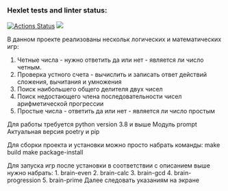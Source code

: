 ### Hexlet tests and linter status:
[![Actions Status](https://github.com/kozenalex/python-project-lvl1/workflows/hexlet-check/badge.svg)](https://github.com/kozenalex/python-project-lvl1/actions)
<a href="https://codeclimate.com/github/kozenalex/python-project-lvl1/maintainability"><img src="https://api.codeclimate.com/v1/badges/f7d8becb8239a242b1a2/maintainability" /></a>

В данном проекте реализованы нескольк логических и математических игр:
1. Четные числа - нужно ответить да или нет - является ли число четным.
2. Проверка устного счета - вычислить и записать ответ действий сложения, вычитания и умножения
3. Поиск наибольшего общего делителя двух чисел
4. Поиск недостающего члена последовательности чисел арифметической прогрессии
5. Простые числа - ответить да или нет - является ли число простым

Для работы требуется python version 3.8 и выше
Модуль prompt
Актуальная версия poetry и pip

Для сборки проекта и установки можно просто набрать команды:
    make build
    make package-install

Для запуска игр после установки в соответствии с описанием выше нужно набрать:
    1. brain-even
    2. brain-calc
    3. brain-gcd
    4. brain-progression
    5. brain-prime
Далее следовать указаниям на экране
